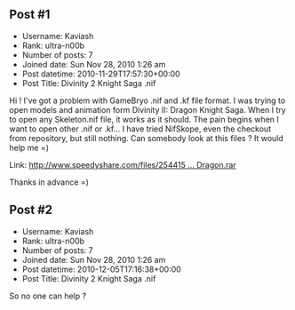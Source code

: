 ## Post #1
- Username: Kaviash
- Rank: ultra-n00b
- Number of posts: 7
- Joined date: Sun Nov 28, 2010 1:26 am
- Post datetime: 2010-11-29T17:57:30+00:00
- Post Title: Divinity 2 Knight Saga .nif

Hi !
I've got a problem with GameBryo .nif and .kf file format. I was trying to open models and animation form Divinity II: Dragon Knight Saga.
When I try to open any Skeleton.nif file, it works as it should. The pain begins when I want to open other .nif or .kf... I have tried NifSkope, even the checkout from repository, but still nothing. Can somebody look at this files ? It would help me =)

Link:
[http://www.speedyshare.com/files/254415 ... Dragon.rar](http://www.speedyshare.com/files/25441596/DamianDragon.rar)

Thanks in advance =)
## Post #2
- Username: Kaviash
- Rank: ultra-n00b
- Number of posts: 7
- Joined date: Sun Nov 28, 2010 1:26 am
- Post datetime: 2010-12-05T17:16:38+00:00
- Post Title: Divinity 2 Knight Saga .nif

So no one can help ?
